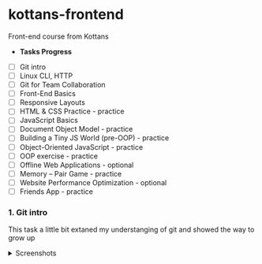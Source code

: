 # kottans-frontend
Front-end course from Kottans
- **Tasks Progress**
- [ ] Git intro
- [ ] Linux CLI, HTTP
- [ ] Git for Team Collaboration
- [ ] Front-End Basics
- [ ] Responsive Layouts
- [ ] HTML & CSS Practice - practice
- [ ] JavaScript Basics
- [ ] Document Object Model - practice
- [ ] Building a Tiny JS World (pre-OOP) - practice
- [ ] Object-Oriented JavaScript - practice
- [ ] OOP exercise - practice
- [ ] Offline Web Applications - optional
- [ ] Memory – Pair Game - practice
- [ ] Website Performance Optimization - optional
- [ ] Friends App - practice

### 1. Git intro
This task a little bit extaned my understanging of git and showed the way to grow up
<details><summary>Screenshots</summary>
- ![Version Control with GIT](1-git_intro/version_control_with_GIT_udacity.png)
- ![GIT Main](1-git_intro/git_main.png)
- ![GIT Remote](1-git_intro/git_remote.png)
</details>

